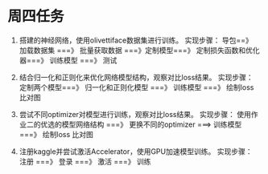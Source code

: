 # 周四任务
1. 搭建的神经网络，使用olivettiface数据集进行训练。
   实现步骤：
   导包==》 加载数据集 ===》
   批量获取数据 ===》定制模型===》
   定制损失函数和优化器===》 训练模型 ===》 测试
   
2. 结合归一化和正则化来优化网络模型结构，观察对比loss结果。
   实现步骤：
   定制两个模型===》 归一化和正则化模型 ===》
   训练模型 ===》 绘制loss 比对图
   
3. 尝试不同optimizer对模型进行训练，观察对比loss结果。
   实现步骤：
   使用作业二的优选的模型网络结构 ===》 更换不同的optimizer ===>
   训练模型 ===》 绘制loss 比对图
   
4. 注册kaggle并尝试激活Accelerator，使用GPU加速模型训练。
   实现步骤：
   注册 ===》 登录 ===》 激活 ===》 训练
